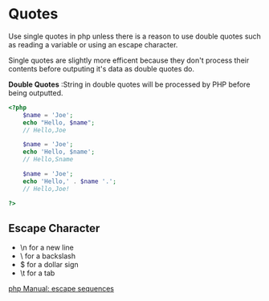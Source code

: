 # Quotes

Use single quotes in php unless there is a reason to use double quotes
    such as reading a variable or using an escape character.

Single quotes are slightly more efficent because they don't process
    their contents before outputing it's data as double quotes do.

**Double Quotes** :String in double quotes will be processed by PHP before being outputted.

```php
<?php 
    $name = 'Joe';
    echo "Hello, $name";
    // Hello,Joe

    $name = 'Joe';
    echo 'Hello, $name';
    // Hello,Sname

    $name = 'Joe';
    echo 'Hello,' . $name '.';
    // Hello,Joe!

?>
```

## Escape Character

* \n for a new line
* \\ for a backslash
* \$ for a dollar sign
* \t for a tab

[php Manual: escape sequences](https://www.php.net/manual/en/regexp.reference.escape.php)
